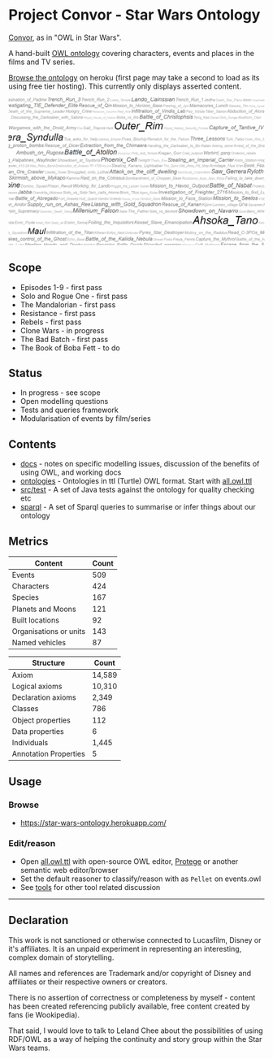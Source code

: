 # Project Convor - Star Wars Ontology

[Convor](http://star-wars-ontology.herokuapp.com/classes/1070940699/), as in "OWL in Star Wars".

A hand-built [OWL ontology](docs/benefits.md) covering characters, events and places in the films and TV series.

[Browse the ontology](https://star-wars-ontology.herokuapp.com/) on heroku
(first page may take a second to load as its using free tier hosting).
This currently only displays asserted content.

[![Star Wars Ontology (cloud view)](docs/cloud.png)](docs/instances-usage-cloud.pdf)


## Scope

* Episodes 1-9 - first pass
* Solo and Rogue One - first pass
* The Mandalorian - first pass
* Resistance - first pass
* Rebels - first pass
* Clone Wars - in progress
* The Bad Batch - first pass
* The Book of Boba Fett - to do

## Status

* In progress - see scope
* Open modelling questions
* Tests and queries framework
* Modularisation of events by film/series

## Contents

* [docs](docs/index.md) - notes on specific modelling issues, discussion of the benefits of using OWL, and working docs
* [ontologies](ontologies/) - Ontologies in ttl (Turtle) OWL format. Start with [all.owl.ttl](ontologies/all.owl.ttl)
* [src/test](src/test/) - A set of Java tests against the ontology for quality checking etc
* [sparql](sparql/) - A set of Sparql queries to summarise or infer things about our ontology

## Metrics

| Content                | Count |
|------------------------|-------|
| Events                 | 509   |
| Characters             | 424   |
| Species                | 167   |
| Planets and Moons      | 121   |
| Built locations        | 92    |
| Organisations or units | 143   |
| Named vehicles         | 87    |

| Structure             | Count  |
|-----------------------|--------|
| Axiom                 | 14,589 |
| Logical axioms        | 10,310 |
| Declaration axioms    | 2,349  |
| Classes               | 786    |
| Object properties     | 112    |
| Data properties       | 6      |
| Individuals           | 1,445  |
| Annotation Properties | 5      |

## Usage

### Browse
* https://star-wars-ontology.herokuapp.com/

### Edit/reason
* Open [all.owl.ttl](ontologies/all.owl.ttl) with open-source OWL editor, [Protege](https://protege.stanford.edu/) or
  another semantic web editor/browser
* Set the default reasoner to classify/reason with as `Pellet` on events.owl
* See [tools](docs/tools.md) for other tool related discussion

---

## Declaration

This work is not sanctioned or otherwise connected to Lucasfilm, Disney or it's affiliates. It is an unpaid experiment
in representing an interesting, complex domain of storytelling.

All names and references are Trademark and/or copyright of Disney and affiliates or their respective owners or creators.

There is no assertion of correctness or completeness by myself - content has been created referencing publicly
available, free content created by fans (ie Wookipedia).

That said, I would love to talk to Leland Chee about the possibilities of using RDF/OWL as a way of helping the
continuity and story group within the Star Wars teams.
